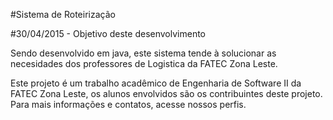 #Sistema de Roteirização

#30/04/2015 - Objetivo deste desenvolvimento

Sendo desenvolvido em java, este sistema tende à solucionar as necesidades dos professores de Logistica da FATEC Zona Leste.

Este projeto é um trabalho acadêmico de Engenharia de Software II da FATEC Zona Leste, os alunos envolvidos são os contribuintes deste projeto. Para mais informações e contatos, acesse nossos perfis.
